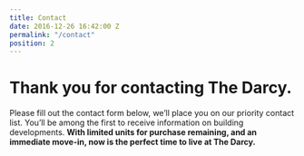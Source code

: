 ```yaml
---
title: Contact
date: 2016-12-26 16:42:00 Z
permalink: "/contact"
position: 2
---
```


# Thank you for contacting The Darcy.

Please fill out the contact form below, we’ll place you on our priority contact list. You’ll be among the first to receive information on building developments. **With limited units for purchase remaining, and an immediate move-in, now is the perfect time to live at The Darcy.**